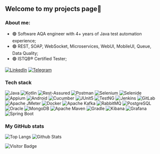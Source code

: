 ## Welcome to my projects page👋
### About me:
-    🟢 Software AQA engineer with 4+ years of Java test automation experience;
-    🟢 REST, SOAP, WebSocket, Microservices, WebUI, MobileUI, Queue, Data Quality;
-    🟢 ISTQB® Certified Tester;

[![LinkedIn](https://img.shields.io/badge/linkedin-%230077B5.svg?style=for-the-badge&logo=linkedin&logoColor=white)](https://www.linkedin.com/in/tolya-maltsev/)
[![Telegram](https://img.shields.io/badge/telegram-%230077B5.svg?style=for-the-badge&logo=telegram&logoColor=white)](https://t.me/replicantDuke)

### Tech stack

![Java](https://img.shields.io/static/v1?style=for-the-badge&message=Java&color=red&logo=Java&logoColor=8B00FF&label=)
![Kotlin](https://img.shields.io/static/v1?style=for-the-badge&message=Kotlin&color=7F52FF&logo=Kotlin&logoColor=FFFFFF&label=)
![Rest-Assured](https://img.shields.io/static/v1?style=for-the-badge&message=Rest-Assured&color=greenf&logo=Appium&logoColor=8B00FF&label=)
![Postman](https://img.shields.io/static/v1?style=for-the-badge&message=Postman&color=FF6C37&logo=Postman&logoColor=FFFFFF&label=)
![Selenium](https://img.shields.io/static/v1?style=for-the-badge&message=Selenium&color=43B02A&logo=Selenium&logoColor=FFFFFF&label=)
![Selenide](https://img.shields.io/static/v1?style=for-the-badge&message=Selenide&color=0000ff&logo=Appium&logoColor=8B00FF&label=)
![Appium](https://img.shields.io/static/v1?style=for-the-badge&message=Appium&color=8B00FF&logo=Appium&logoColor=8B00FF&label=)
![Android](https://img.shields.io/static/v1?style=for-the-badge&message=Android&color=222222&logo=Android&logoColor=3DDC84&label=)
![Cucumber](https://img.shields.io/static/v1?style=for-the-badge&message=Cucumber&color=222222&logo=Cucumber&logoColor=23D96C&label=)
![JUnit5](https://img.shields.io/static/v1?style=for-the-badge&message=JUnit5&color=25A162&logo=JUnit5&logoColor=FFFFFF&label=)
![TestNG](https://img.shields.io/static/v1?style=for-the-badge&message=TestNg&color=orange&logo=TestNG&logoColor=FFFFFF&label=)
![Jenkins](https://img.shields.io/static/v1?style=for-the-badge&message=Jenkins&color=D24939&logo=Jenkins&logoColor=FFFFFF&label=)
![GitLab](https://img.shields.io/static/v1?style=for-the-badge&message=GitLab&color=FC6D26&logo=GitLab&logoColor=FFFFFF&label=)
![Apache JMeter](https://img.shields.io/static/v1?style=for-the-badge&message=Apache+JMeter&color=D22128&logo=Apache+JMeter&logoColor=FFFFFF&label=)
![Docker](https://img.shields.io/static/v1?style=for-the-badge&message=Docker&color=2496ED&logo=Docker&logoColor=FFFFFF&label=)
![Apache Kafka](https://img.shields.io/static/v1?style=for-the-badge&message=Apache+Kafka&color=231F20&logo=Apache+Kafka&logoColor=FFFFFF&label=)
![RabbitMQ](https://img.shields.io/static/v1?style=for-the-badge&message=RabbitMQ&color=FF6600&logo=RabbitMQ&logoColor=FFFFFF&label=)
![PostgreSQL](https://img.shields.io/static/v1?style=for-the-badge&message=PostgreSQL&color=4169E1&logo=PostgreSQL&logoColor=FFFFFF&label=)
![Oracle](https://img.shields.io/static/v1?style=for-the-badge&message=Oracle&color=F80000&logo=Oracle&logoColor=FFFFFF&label=)
![MongoDB](https://img.shields.io/static/v1?style=for-the-badge&message=MongoDB&color=47A248&logo=MongoDB&logoColor=FFFFFF&label=)
![Apache Maven](https://img.shields.io/static/v1?style=for-the-badge&message=Apache+Maven&color=C71A36&logo=Apache+Maven&logoColor=FFFFFF&label=)
![Gradle](https://img.shields.io/static/v1?style=for-the-badge&message=Gradle&color=02303A&logo=Gradle&logoColor=FFFFFF&label=)
![Kibana](https://img.shields.io/static/v1?style=for-the-badge&message=Kibana&color=005571&logo=Kibana&logoColor=FFFFFF&label=)
![Grafana](https://img.shields.io/static/v1?style=for-the-badge&message=Grafana&color=F46800&logo=Grafana&logoColor=FFFFFF&label=)
![Spring Boot](https://img.shields.io/static/v1?style=for-the-badge&message=Spring+Boot&color=6DB33F&logo=Spring+Boot&logoColor=FFFFFF&label=)

### My GitHub stats
 ![Top Langs](https://github-readme-stats.vercel.app/api/top-langs/?username=chemyl&hide=TeX&layout=compact&theme=calm_pink)
 ![Github Stats](https://github-readme-stats.vercel.app/api?username=chemyl&count_private=true&show_icons=true&include_all_commits=true&theme=calm_pink&layout=compact)

 ![Visitor Badge](https://visitor-badge.laobi.icu/badge?page_id=chemyl.chemyl)
